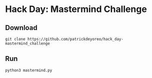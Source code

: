 # Hack Day: Mastermind Challenge

## Download
```git clone https://github.com/patrickdeyoreo/hack_day-mastermind_challenge```

## Run
```python3 mastermind.py```
